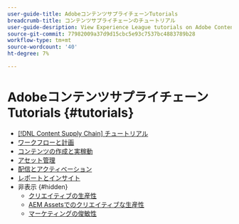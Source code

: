 ```yaml
---
user-guide-title: AdobeコンテンツサプライチェーンTutorials
breadcrumb-title: コンテンツサプライチェーンのチュートリアル
user-guide-desription: View Experience League tutorials on Adobe Content Supply Chain, the simplified promise of Adobe's solutions to help organizations accelerate and scale content creation, improve content engagement and ROI, and deliver the content that fuels digital engagements buyers prefer.
source-git-commit: 77982009a37d9d15cbc5e93c7537bc4883789b28
workflow-type: tm+mt
source-wordcount: '40'
ht-degree: 7%

---
```



# AdobeコンテンツサプライチェーンTutorials {#tutorials}

+ [[!DNL Content Supply Chain] チュートリアル](overview.md)
+ [ワークフローと計画](workflow-and-planning.md)
+ [コンテンツの作成と実稼動](content-creation-and-production.md)
+ [アセット管理](asset-management.md)
+ [配信とアクティベーション](delivery-and-activation.md)
+ [レポートとインサイト](reporting-and-insights.md)
+ 非表示 {#hidden}
   + [クリエイティブの生産性](creative-productivity.md)
   + [AEM Assetsでのクリエイティブな生産性](creative-productivity-aemassets.md)
   + [マーケティングの俊敏性](marketing-agility.md)